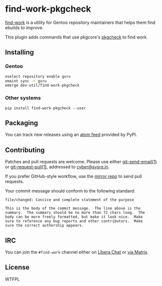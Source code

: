 <!-- SPDX-FileCopyrightText: 2024 Anna <cyber@sysrq.in> -->
<!-- SPDX-License-Identifier: CC0-1.0 -->

find-work-pkgcheck
==================

[find-work][find-work] is a utility for Gentoo repository maintainers that
helps them find ebuilds to improve.

This plugin adds commands that use pkgcore's [pkgcheck][pkgcheck] to find work.

[find-work]: https://find-work.sysrq.in/
[pkgcheck]: https://github.com/pkgcore/pkgcheck#pkgcheck


Installing
----------

### Gentoo

```sh
eselect repository enable guru
emaint sync -r guru
emerge dev-util/find-work-pkgcheck
```

### Other systems

`pip install find-work-pkgcheck --user`


Packaging
---------

You can track new releases using an [atom feed][atom] provided by PyPI.

[atom]: https://pypi.org/rss/project/find-work-pkgcheck/releases.xml


Contributing
------------

Patches and pull requests are welcome. Please use either [git-send-email(1)][1]
or [git-request-pull(1)][2], addressed to <cyber@sysrq.in>.

If you prefer GitHub-style workflow, use the [mirror repo][gh] to send pull
requests.

Your commit message should conform to the following standard:

```
file/changed: Concice and complete statement of the purpose

This is the body of the commit message.  The line above is the
summary.  The summary should be no more than 72 chars long.  The
body can be more freely formatted, but make it look nice.  Make
sure to reference any bug reports and other contributors.  Make
sure the correct authorship appears.
```

[1]: https://git-send-email.io/
[2]: https://git-scm.com/docs/git-request-pull
[gh]: http://github.com/cybertailor/find-work-plugins


IRC
---

You can join the `#find-work` channel either on [Libera Chat][libera] or
[via Matrix][matrix].

[libera]: https://libera.chat/
[matrix]: https://matrix.to/#/#find-work:sysrq.in


License
-------

WTFPL
